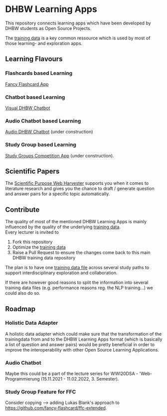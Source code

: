 # DHBW Learning Apps
This repository connects learning apps which have been developed by DHBW students as Open Source Projects.  

The [training data](https://github.com/michael-spengler/DHBW-Learning-Apps/blob/main/training-data.md) is a key common ressource which is used by most of those learning- and exploration apps. 

## Learning Flavours

### Flashcards based Learning
[Fancy Flashcard App](https://github.com/fancy-flashcard/ffc#readme)

### Chatbot based Learning
[Visual DHBW Chatbot](https://michael-spengler.github.io/DHBW-Learning-Apps/)  

### Audio Chatbot based Learning
[Audio DHBW Chatbot](https://michael-spengler.github.io/DHBW-Learning-Apps/) (under construction)

### Study Group based Learning
[Study Groups Competition App]() (under construction).

## Scientific Papers
The [Scientific Purpose Web Harvester](https://github.com/SimonScapan/scientific-purpose-harvester) supports you when it comes to literature research and gives you the chance to draft / generate question and answer pairs for a specific topic automatically.


## Contribute
The quality of most of the mentioned DHBW Learning Apps is mainly influenced by the quality of the underlying [training data](https://github.com/michael-spengler/DHBW-Learning-Apps/blob/main/training-data.md).  
Every lecturer is invited to 
1. Fork this repository  
2. Optimize the [training data](https://github.com/michael-spengler/DHBW-Learning-Apps/blob/main/training-data.md) 
3. Raise a Pull Request to ensure the changes come back to this main DHBW training data repository
  
The plan is to have one [training data file](https://github.com/michael-spengler/DHBW-Learning-Apps/blob/main/training-data.md) across several study paths to support interdisciplinary exploration and collaboration. 

If there are however good reasons to split the information into several training data files (e.g. performance reasons reg. the NLP training...) we could also do so. 

## Roadmap
### Holistic Data Adapter
A holistic data adapter which could make sure that the transformation of the trainingdata from and to the DHBW Learning Apps format (which is basically a list of question and answer pairs) would be pretty beneficial in order to improve the interoperability with other Open Source Learning Applications.

### Audio Chatbot
Maybe this could be a part of the lecture series for WWI20DSA - 'Web-Programmierung (15.11.2021 - 11.02.2022, 3. Semester).

### Study Group Feature for FFC
Consider copying --> adding Lukas Blank's approach to https://github.com/fancy-flashcard/ffc-extended. 



